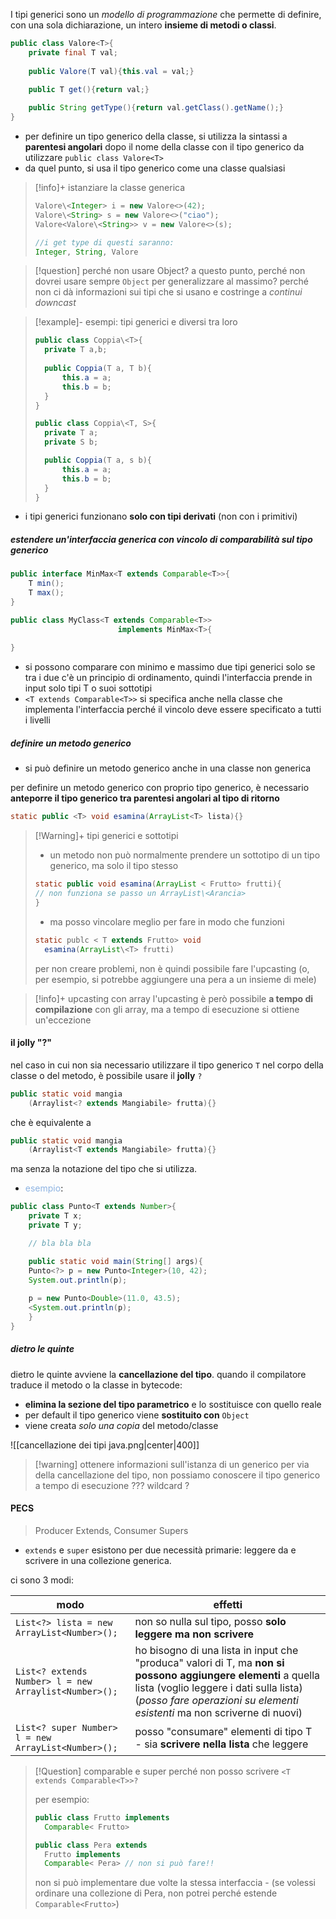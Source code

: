 I tipi generici sono un *modello di programmazione* che permette di definire, con una sola dichiarazione, un intero **insieme di metodi o classi**.

```java
public class Valore<T>{
	private final T val;
	
	public Valore(T val){this.val = val;}

	public T get(){return val;}
	
	public String getType(){return val.getClass().getName();}
}
```

- per definire un tipo generico della classe, si utilizza la sintassi a **parentesi angolari** dopo il nome della classe con il tipo generico da utilizzare `public class Valore<T>`
- da quel punto, si usa il tipo generico come una classe qualsiasi

>[!info]+ istanziare la classe generica
>```java
>Valore\<Integer> i = new Valore<>(42);
>Valore\<String> s = new Valore<>("ciao");
>Valore<Valore\<String>> v = new Valore<>(s);
>
>//i get type di questi saranno: 
>Integer, String, Valore
>```

>[!question] perché non usare Object?
>a questo punto, perché non dovrei usare sempre `Object` per generalizzare al massimo? 
>perché non ci dà informazioni sui tipi che si usano e costringe a *continui downcast*

> [!example]- esempi: tipi generici e diversi tra loro
> ```java
> public class Coppia\<T>{
> 	private T a,b;
> 	
> 	public Coppia(T a, T b){
> 		this.a = a;
> 		this.b = b;
> 	}
> }
> ```
>  
> ```java
> public class Coppia\<T, S>{
> 	private T a;
> 	private S b;
> 
> 	public Coppia(T a, s b){
> 		this.a = a;
> 		this.b = b;
> 	}
> }
> ```
> 

- i tipi generici funzionano **solo con tipi derivati** (non con i primitivi)

##### estendere un'interfaccia generica con vincolo di comparabilità sul tipo generico
```java
public interface MinMax<T extends Comparable<T>>{
	T min();
	T max();
}

public class MyClass<T extends Comparable<T>>
						implements MinMax<T>{
	
}

```

- si possono comparare con minimo e massimo due tipi generici solo se tra i due c'è un principio di ordinamento, quindi l'interfaccia prende in input solo tipi T o suoi sottotipi
- `<T extends Comparable<T>>` si specifica anche nella classe che implementa l'interfaccia perché il vincolo deve essere specificato a tutti i livelli

##### definire un metodo generico
- si può definire un metodo generico anche in una classe non generica
 
per definire un metodo generico con proprio tipo generico, è necessario **anteporre il tipo generico tra parentesi angolari al tipo di ritorno**

```java
static public <T> void esamina(ArrayList<T> lista){}
```

>[!Warning]+ tipi generici e sottotipi
>- un metodo non può normalmente prendere un sottotipo di un tipo generico, ma solo il tipo stesso 
>```java
>static public void esamina(ArrayList < Frutto> frutti){
>// non funziona se passo un ArrayList\<Arancia>
>}
>```
> 
>- ma posso vincolare meglio per fare in modo che funzioni
>```java
>static publc < T extends Frutto> void
>	esamina(ArrayList\<T> frutti)
>```
>per non creare problemi, non è quindi possibile fare l'upcasting (o, per esempio, si potrebbe aggiungere una pera a un insieme di mele)

>[!info]+ upcasting con array
>l'upcasting è però possibile **a tempo di compilazione** con gli array, ma a tempo di esecuzione si ottiene un'eccezione

#### il jolly "?"
nel caso in cui non sia necessario utilizzare il tipo generico `T` nel corpo della classe o del metodo, è possibile usare il **jolly** `?` 
```java
public static void mangia
	(Arraylist<? extends Mangiabile> frutta){}
```
che è equivalente a 

```java
public static void mangia
	(Arraylist<T extends Mangiabile> frutta){}
```
ma senza la notazione del tipo che si utilizza.

- <font color="#8db3e2">esempio</font>:
```java
public class Punto<T extends Number>{
	private T x;
	private T y;

	// bla bla bla

	public static void main(String[] args){
	Punto<?> p = new Punto<Integer>(10, 42);
	System.out.println(p);
	
	p = new Punto<Double>(11.0, 43.5);
	<System.out.println(p);
	}
}
```

##### dietro le quinte
dietro le quinte avviene la **cancellazione del tipo**.
quando il compilatore traduce il metodo o la classe in bytecode:
- **elimina la sezione del tipo parametrico** e lo sostituisce con quello reale
- per default il tipo generico viene **sostituito con** `Object`
- viene creata *solo una copia* del metodo/classe
 
![[cancellazione dei tipi java.png|center|400]]

>[!warning] ottenere informazioni sull'istanza di un generico
>per via della cancellazione del tipo, non possiamo conoscere il tipo generico a tempo di esecuzione 
>??? wildcard ?

#### PECS
> Producer Extends, Consumer Supers

- `extends` e `super` esistono per due necessità primarie: leggere da e scrivere in una collezione generica.

ci sono 3 modi:

| modo                                                  | effetti                                                                                                                                                                                                                            |
| ----------------------------------------------------- | ---------------------------------------------------------------------------------------------------------------------------------------------------------------------------------------------------------------------------------- |
| `List<?> lista = new ArrayList<Number>();`            | non so nulla sul tipo, posso **solo leggere ma non scrivere**                                                                                                                                                                      |
| `List<? extends Number> l = new Arraylist<Number>();` | ho bisogno di una lista in input che "produca" valori di T, ma **non si possono aggiungere elementi** a quella lista (voglio leggere i dati sulla lista) (*posso fare operazioni su elementi esistenti* ma non scriverne di nuovi) |
| `List<? super Number> l = new ArrayList<Number>();`   | posso "consumare" elementi di tipo T - sia **scrivere nella lista** che leggere                                                                                                                                                    |

> [!Question] comparable e super
> perché non posso scrivere `<T extends Comparable<T>>?`
> 
> per esempio:
> ```java
> public class Frutto implements 
> 	Comparable< Frutto>
> 
> public class Pera extends 
> 	Frutto implements 
> 	Comparable< Pera> // non si può fare!!
>```
>  non si può implementare due volte la stessa interfaccia - (se volessi ordinare una collezione di Pera, non potrei perché estende `Comparable<Frutto>`)